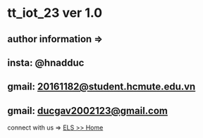# tt_iot_23 ver 1.0
author information =>
--
insta: @hnadduc
--
gmail: 20161182@student.hcmute.edu.vn
--
gmail: ducgav2002123@gmail.com
--
connect with us => [ELS >> Home](https://ducgav123.github.io/doan2/login_en)
